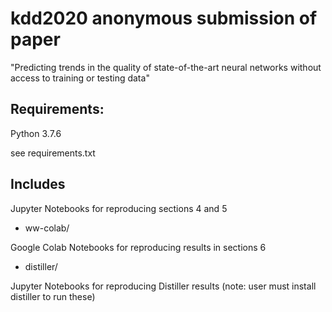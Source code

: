 # kdd2020 anonymous submission of paper

"Predicting trends in the quality of state-of-the-art neural networks without access to training or testing data"

## Requirements: 

Python 3.7.6

see requirements.txt

## Includes

Jupyter Notebooks for reproducing  sections 4 and 5

- ww-colab/

Google Colab Notebooks for reproducing results in sections 6

- distiller/

Jupyter Notebooks for reproducing Distiller results
(note: user must install distiller to run these)
